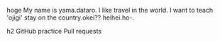 hoge
My name is yama.dataro. I like travel in the world. I want to teach 'ojigi' stay on the country.okei??
heihei.ho-.

h2 GitHub practice
Pull requests
